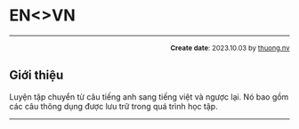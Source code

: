 #  EN<>VN
---
<p style="text-align: right; font-size:12px;">
<b>Create date</b>: 2023.10.03 by <a href="#">thuong.nv</a>
</p>

## Giới thiệu 

Luyện tập chuyển từ câu tiếng anh sang tiếng việt và ngược lại. Nó bao gồm các câu thông dụng được lưu trữ trong quá trình học tập.

---

